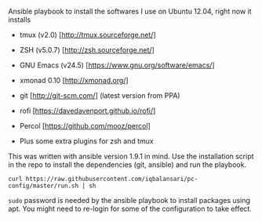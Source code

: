 Ansible playbook to install the softwares I use on Ubuntu 12.04, right now it installs

- tmux (v2.0) [http://tmux.sourceforge.net/]

- ZSH (v5.0.7) [http://zsh.sourceforge.net/]

- GNU Emacs (v24.5) [https://www.gnu.org/software/emacs/]

- xmonad 0.10 [http://xmonad.org/]

- git [http://git-scm.com/] (latest version from PPA)

- rofi [https://davedavenport.github.io/rofi/]

- Percol [https://github.com/mooz/percol]

- Plus some extra plugins for zsh and tmux

This was written with ansible version 1.9.1 in mind. Use the installation script in the repo
to install the dependencies (git, ansible) and run the playbook.

```
curl https://raw.githubusercontent.com/iqbalansari/pc-config/master/run.sh | sh
```

`sudo` password is needed by the ansible playbook to install packages using apt. You might
need to re-login for some of the configuration to take effect.
